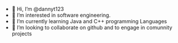 - 👋 Hi, I’m @dannyt123
- 👀 I’m interested in software engineering.
- 🌱 I’m currently learning Java and C++ programming Languages
- 💞️ I’m looking to collaborate on github and to engage in comunnity projects

<!---
dannyt123/dannyt123 is a ✨ special ✨ repository because its `README.md` (this file) appears on your GitHub profile.
You can click the Preview link to take a look at your changes.
--->
